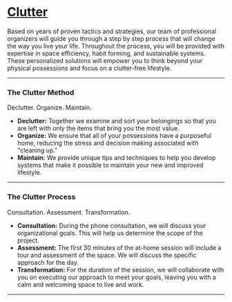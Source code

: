 # [Clutter](https://clutterrfree.herokuapp.com)

Based on years of proven tactics and strategies, our team of professional organizers will guide you through a step by step process that will change the way you live your life. Throughout the process, you will be provided with expertise in space efficiency, habit forming, and sustainable systems. These personalized solutions will empower you to think beyond your physical possessions and focus on a clutter-free lifestyle.
<hr>
<h3>The Clutter Method</h3>
<p>Declutter. Organize. Maintain.</p>
<ul>
  <li><strong>Declutter:</strong> Together we examine and sort your belongings so that you are left with only the items that bring you the most value.</li>
  <li><strong>Organize:</strong> We ensure that all of your possessions have a purposeful home, reducing the stress and decision making associated with "cleaning up."</li>
  <li><strong>Maintain:</strong> We provide unique tips and techniques to help you develop systems that make it possible to maintain your new and improved lifestyle.</li>
</ul>
<hr>
<h3>The Clutter Process</h3>
<p>Consultation. Assessment. Transformation.</p>
<ul>
  <li><strong>Consultation:</strong> During the phone consultation, we will discuss your organizational goals. This will help us determine the scope of the project.</li>
  <li><strong>Assessment:</strong> The first 30 minutes of the at-home session will include a tour and assessment of the space. We will discuss the specific approach for the day.</li>
  <li><strong>Transformation:</strong> For the duration of the session, we will collaborate with you on executing our approach to meet your goals, leaving you with a calm and welcoming space to live and work.</li>
</ul>
<hr>